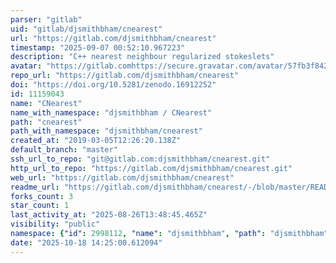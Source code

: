 ```yaml
---
parser: "gitlab"
uid: "gitlab/djsmithbham/cnearest"
url: "https://gitlab.com/djsmithbham/cnearest"
timestamp: "2025-09-07 00:52:10.967223"
description: "C++ nearest neighbour regularized stokeslets"
avatar: "https://gitlab.comhttps://secure.gravatar.com/avatar/57fb3f84247cf26d17524740e89fc3db5092bc92791737523f4ae84527ba4e29?s=80&d=identicon"
repo_url: "https://gitlab.com/djsmithbham/cnearest"
doi: "https://doi.org/10.5281/zenodo.16912252"
id: 11159043
name: "CNearest"
name_with_namespace: "djsmithbham / CNearest"
path: "cnearest"
path_with_namespace: "djsmithbham/cnearest"
created_at: "2019-03-05T12:26:20.138Z"
default_branch: "master"
ssh_url_to_repo: "git@gitlab.com:djsmithbham/cnearest.git"
http_url_to_repo: "https://gitlab.com/djsmithbham/cnearest.git"
web_url: "https://gitlab.com/djsmithbham/cnearest"
readme_url: "https://gitlab.com/djsmithbham/cnearest/-/blob/master/README.md"
forks_count: 3
star_count: 1
last_activity_at: "2025-08-26T13:48:45.465Z"
visibility: "public"
namespace: {"id": 2998112, "name": "djsmithbham", "path": "djsmithbham", "kind": "user", "full_path": "djsmithbham", "parent_id": null, "avatar_url": "https://secure.gravatar.com/avatar/57fb3f84247cf26d17524740e89fc3db5092bc92791737523f4ae84527ba4e29?s=80&d=identicon", "web_url": "https://gitlab.com/djsmithbham"}
date: "2025-10-18 14:25:00.612094"
---
```

